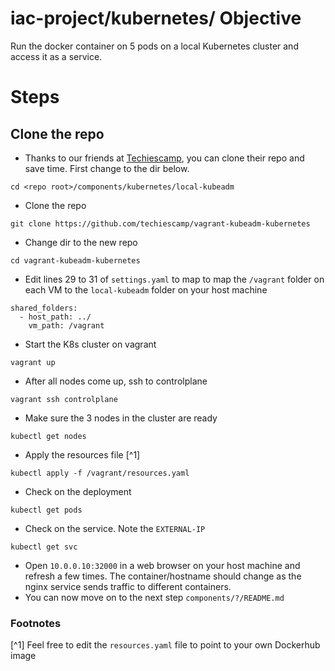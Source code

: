 # iac-project/kubernetes/ Objective
Run the docker container on 5 pods on a local Kubernetes cluster and access it as a service.

# Steps
## Clone the repo
- Thanks to our friends at [Techiescamp](https://github.com/techiescamp), you can clone their repo and save time. First change to the dir below.
```
cd <repo root>/components/kubernetes/local-kubeadm
```
- Clone the repo
```
git clone https://github.com/techiescamp/vagrant-kubeadm-kubernetes
```
- Change dir to the new repo
```
cd vagrant-kubeadm-kubernetes
```
- Edit lines 29 to 31 of `settings.yaml` to map to map the `/vagrant` folder on each VM to the `local-kubeadm` folder on your host machine
```
shared_folders:
  - host_path: ../
    vm_path: /vagrant
```
- Start the K8s cluster on vagrant
```
vagrant up
```
- After all nodes come up, ssh to controlplane
```
vagrant ssh controlplane
```
- Make sure the 3 nodes in the cluster are ready
```
kubectl get nodes
```
- Apply the resources file [^1]
```
kubectl apply -f /vagrant/resources.yaml
```
- Check on the deployment
```
kubectl get pods
```
- Check on the service. Note the `EXTERNAL-IP`
```
kubectl get svc
```
- Open `10.0.0.10:32000` in a web browser on your host machine and refresh a few times. The container/hostname should change as the nginx service sends traffic to different containers.
- You can now move on to the next step `components/?/README.md`
### Footnotes
[^1] Feel free to edit the `resources.yaml` file to point to your own Dockerhub image 

